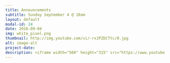 ```yaml
---
title: Announcements
subtitle: Sunday September 4 @ 10am
layout: default
modal-id: 24
date: 2016-09-04
img: white_pixel.png
thumbnail: http://img.youtube.com/vi/-rxJPZDCTtc/0.jpg
alt: image-alt
project-date:
description: <iframe width="560" height="315" src="https://www.youtube.com/embed/-rxJPZDCTtc" frameborder="0" allowfullscreen></iframe>
---
```

